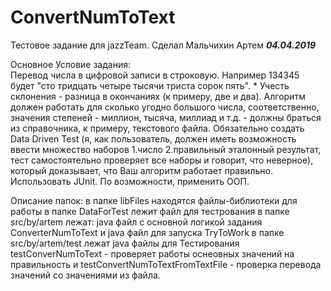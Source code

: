 # ConvertNumToText

Тестовое задание для jazzTeam. Сделал Мальчихин Артем ***04.04.2019***

Основное Условие задания:<br> 
Перевод числа в цифровой записи в строковую. Например 134345 будет "сто тридцать четыре тысячи триста сорок пять". * Учесть склонения - разница в окончаниях (к примеру, две и два).
Алгоритм должен работать для сколько угодно большого числа, соответственно, значения степеней - миллион, тысяча, миллиад и т.д. - должны браться из справочника, к примеру, текстового файла.
Обязательно создать Data Driven Test (я, как пользователь, должен иметь возможность ввести множество наборов 1.число 2.правильный эталонный результат, тест самостоятельно проверяет все наборы и говорит, что неверное), который доказывает, что Ваш алгоритм работает правильно. Использовать JUnit.
По возможности, применить ООП.

Описание папок:
в папке libFiles находятся файлы-библиотеки для работы
в папке DataForTest лежит файл для тестрования
в папке src/by/artem лежат: java файл с основной логикой задания ConverterNumToText и java файл для запуска TryToWork
в папке src/by/artem/test лежат java файлы для Тестирования testConverNumToText - проверяет работы оснеовных значений на правильность
и testConvertNumToTextFromTextFile - проверка перевода значений со значениями из файла.
